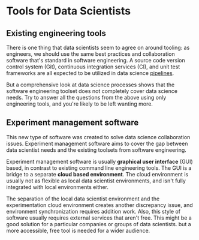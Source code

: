 # Tools for Data Scientists

## Existing engineering tools

There is one thing that data scientists seem to agree on around tooling: as
engineers, we should use the same best practices and collaboration software
that's standard in software engineering. A source code version control system
(Git), continuous integration services (CI), and unit test frameworks are all
expected to be utilized in data science
[pipelines](/doc/command-reference/pipeline).

But a comprehensive look at data science processes shows that the software
engineering toolset does not completely cover data science needs. Try to answer
all the questions from the above using only engineering tools, and you're likely
to be left wanting more.

## Experiment management software

This new type of software was created to solve data science collaboration
issues. Experiment management software aims to cover the gap between data
scientist needs and the existing toolsets from software engineering.

Experiment management software is usually **graphical user interface** (GUI)
based, in contrast to existing command line engineering tools. The GUI is a
bridge to a separate **cloud based environment**. The cloud environment is
usually not as flexible as local data scientist environments, and isn't fully
integrated with local environments either.

The separation of the local data scientist environment and the experimentation
cloud environment creates another discrepancy issue, and environment
synchronization requires addition work. Also, this style of software usually
requires external services that aren't free. This might be a good solution for a
particular companies or groups of data scientists. but a more accessible, free
tool is needed for a wider audience.
